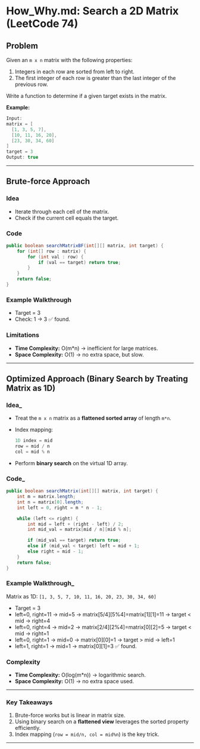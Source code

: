 # How\_Why.md: Search a 2D Matrix (LeetCode 74)

## Problem

Given an `m x n` matrix with the following properties:

1. Integers in each row are sorted from left to right.
2. The first integer of each row is greater than the last integer of the previous row.

Write a function to determine if a given target exists in the matrix.

**Example:**

```java
Input:
matrix = [
  [1, 3, 5, 7],
  [10, 11, 16, 20],
  [23, 30, 34, 60]
]
target = 3
Output: true
```

---

## Brute-force Approach

### Idea

* Iterate through each cell of the matrix.
* Check if the current cell equals the target.

### Code

```java
public boolean searchMatrixBF(int[][] matrix, int target) {
    for (int[] row : matrix) {
        for (int val : row) {
            if (val == target) return true;
        }
    }
    return false;
}
```

### Example Walkthrough

* Target = 3
* Check: 1 → 3 ✅ found.

### Limitations

* **Time Complexity:** O(m\*n) → inefficient for large matrices.
* **Space Complexity:** O(1) → no extra space, but slow.

---

## Optimized Approach (Binary Search by Treating Matrix as 1D)

### Idea_

* Treat the `m x n` matrix as a **flattened sorted array** of length `m*n`.
* Index mapping:

  ```java
  1D index = mid
  row = mid / n
  col = mid % n
  ```

* Perform **binary search** on the virtual 1D array.

### Code_

```java
public boolean searchMatrix(int[][] matrix, int target) {
    int m = matrix.length;
    int n = matrix[0].length;
    int left = 0, right = m * n - 1;

    while (left <= right) {
        int mid = left + (right - left) / 2;
        int mid_val = matrix[mid / n][mid % n];

        if (mid_val == target) return true;
        else if (mid_val < target) left = mid + 1;
        else right = mid - 1;
    }
    return false;
}
```

### Example Walkthrough_

Matrix as 1D: `[1, 3, 5, 7, 10, 11, 16, 20, 23, 30, 34, 60]`

* Target = 3
* left=0, right=11 → mid=5 → matrix\[5/4]\[5%4]=matrix\[1]\[1]=11 → target < mid → right=4
* left=0, right=4 → mid=2 → matrix\[2/4]\[2%4]=matrix\[0]\[2]=5 → target < mid → right=1
* left=0, right=1 → mid=0 → matrix\[0]\[0]=1 → target > mid → left=1
* left=1, right=1 → mid=1 → matrix\[0]\[1]=3 ✅ found.

### Complexity

* **Time Complexity:** O(log(m\*n)) → logarithmic search.
* **Space Complexity:** O(1) → no extra space used.

---

### Key Takeaways

1. Brute-force works but is linear in matrix size.
2. Using binary search on a **flattened view** leverages the sorted property efficiently.
3. Index mapping (`row = mid/n, col = mid%n`) is the key trick.

---
